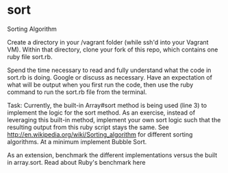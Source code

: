 # sort


Sorting Algorithm

Create a directory in your /vagrant folder (while ssh'd into your Vagrant VM). Within that directory, clone your fork of this repo, which contains one ruby file sort.rb.

Spend the time necessary to read and fully understand what the code in sort.rb is doing. Google or discuss as necessary. Have an expectation of what will be output when you first run the code, then use the ruby command to run the sort.rb file from the terminal.

Task: Currently, the built-in Array#sort method is being used (line 3) to implement the logic for the sort method. As an exercise, instead of leveraging this built-in method, implement your own sort logic such that the resulting output from this ruby script stays the same. See http://en.wikipedia.org/wiki/Sorting_algorithm for different sorting algorithms. At a minimum implement Bubble Sort.

As an extension, benchmark the different implementations versus the built in array.sort. Read about Ruby's benchmark here
